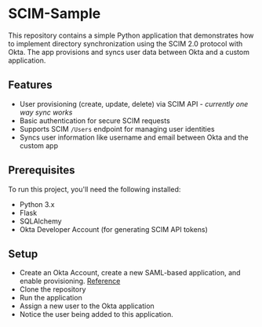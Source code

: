 # SCIM-Sample

This repository contains a simple Python application that demonstrates how to implement directory synchronization using the SCIM 2.0 protocol with Okta. The app provisions and syncs user data between Okta and a custom application.

## Features

- User provisioning (create, update, delete) via SCIM API - _currently one way sync works_
- Basic authentication for secure SCIM requests
- Supports SCIM `/Users` endpoint for managing user identities
- Syncs user information like username and email between Okta and the custom app

## Prerequisites

To run this project, you'll need the following installed:

- Python 3.x
- Flask
- SQLAlchemy
- Okta Developer Account (for generating SCIM API tokens)

## Setup
- Create an Okta Account, create a new SAML-based application, and enable provisioning. [Reference](https://support.okta.com/help/s/article/SCIM-Provisioning-Enabled-in-Custom-App?language=en_US)
- Clone the repository
- Run the application
- Assign a new user to the Okta application
- Notice the user being added to this application.
